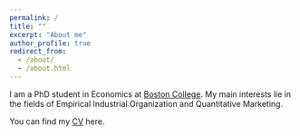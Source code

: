```yaml
---
permalink: /
title: ""
excerpt: "About me"
author_profile: true
redirect_from:
  - /about/
  - /about.html
---
```

I am a PhD student in Economics at [Boston College](https://bc.edu/bc-web/schools/mcas/departments/economics.html). My main interests lie in the fields of Empirical Industrial Organization and Quantitative Marketing.




You can find my [CV](http://cafigueroab.github.io/files/cv_2.pdf) here.
